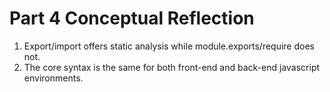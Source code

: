 # Part 4 Conceptual Reflection

1. Export/import offers static analysis while module.exports/require does not. 
2. The core syntax is the same for both front-end and back-end javascript environments. 
